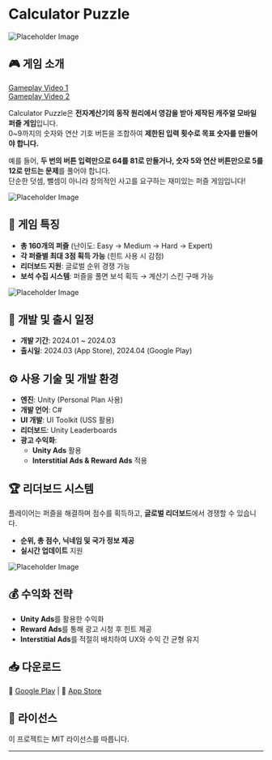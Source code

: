 # Calculator Puzzle

![Placeholder Image](https://via.placeholder.com/800x400)

## 🎮 게임 소개

[Gameplay Video 1](https://www.youtube.com/watch?v=0zHOF5BWaZY&ab_channel=BoardCollie)  
[Gameplay Video 2](https://www.youtube.com/watch?v=uP5cr3a5k18&ab_channel=BoardCollie)

Calculator Puzzle은 **전자계산기의 동작 원리에서 영감을 받아 제작된 캐주얼 모바일 퍼즐 게임**입니다.  
0~9까지의 숫자와 연산 기호 버튼을 조합하여 **제한된 입력 횟수로 목표 숫자를 만들어야 합니다.**

예를 들어, **두 번의 버튼 입력만으로 64를 81로 만들거나, 숫자 5와 연산 버튼만으로 5를 12로 만드는 문제**를 풀어야 합니다.  
단순한 덧셈, 뺄셈이 아니라 창의적인 사고를 요구하는 재미있는 퍼즐 게임입니다!

![Placeholder Image](https://via.placeholder.com/800x400)

## 🧩 게임 특징

- **총 160개의 퍼즐** (난이도: Easy → Medium → Hard → Expert)
- **각 퍼즐별 최대 3점 획득 가능** (힌트 사용 시 감점)
- **리더보드 지원**: 글로벌 순위 경쟁 가능
- **보석 수집 시스템**: 퍼즐을 풀면 보석 획득 → 계산기 스킨 구매 가능

![Placeholder Image](https://via.placeholder.com/800x400)

## 📅 개발 및 출시 일정

- **개발 기간**: 2024.01 ~ 2024.03
- **출시일**: 2024.03 (App Store), 2024.04 (Google Play)

## ⚙️ 사용 기술 및 개발 환경

- **엔진**: Unity (Personal Plan 사용)
- **개발 언어**: C#
- **UI 개발**: UI Toolkit (USS 활용)
- **리더보드**: Unity Leaderboards
- **광고 수익화**:
  - **Unity Ads** 활용
  - **Interstitial Ads & Reward Ads** 적용

## 🏆 리더보드 시스템

플레이어는 퍼즐을 해결하며 점수를 획득하고, **글로벌 리더보드**에서 경쟁할 수 있습니다.

- **순위, 총 점수, 닉네임 및 국가 정보 제공**
- **실시간 업데이트** 지원

![Placeholder Image](https://via.placeholder.com/800x400)

## 💰 수익화 전략

- **Unity Ads**를 활용한 수익화
- **Reward Ads**를 통해 광고 시청 후 힌트 제공
- **Interstitial Ads**를 적절히 배치하여 UX와 수익 간 균형 유지

## 📥 다운로드

🔗 [Google Play](#) | 🔗 [App Store](#)

## 📜 라이선스

이 프로젝트는 MIT 라이선스를 따릅니다.

---
